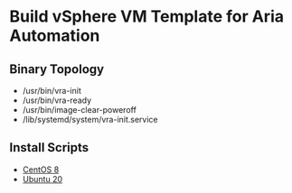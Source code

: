 # Build vSphere VM Template for Aria Automation

## Binary Topology

 - /usr/bin/vra-init
 - /usr/bin/vra-ready
 - /usr/bin/image-clear-poweroff
 - /lib/systemd/system/vra-init.service

## Install Scripts

 - <a href="./blob/main/images/centos8.sh">CentOS 8</a>
 - <a href="./blob/main/images/ubuntu20.sh">Ubuntu 20</a>